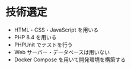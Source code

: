 # 技術選定

- HTML・CSS・JavaScript を用いる
- PHP 8.4 を用いる
- PHPUnit でテストを行う
- Web サーバー・データベースは用いない
- Docker Compose を用いて開発環境を構築する
